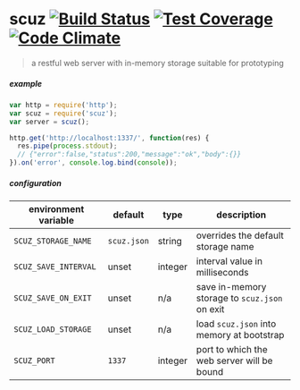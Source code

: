 
# scuz [![Build Status](https://travis-ci.org/skibz/scuz.svg?branch=master)](https://travis-ci.org/skibz/scuz) [![Test Coverage](https://codeclimate.com/github/skibz/scuz/badges/coverage.svg)](https://codeclimate.com/github/skibz/scuz/coverage) [![Code Climate](https://codeclimate.com/github/skibz/scuz/badges/gpa.svg)](https://codeclimate.com/github/skibz/scuz)

> a restful web server with in-memory storage suitable for prototyping

##### example

```javascript
var http = require('http');
var scuz = require('scuz');
var server = scuz();

http.get('http://localhost:1337/', function(res) {
  res.pipe(process.stdout);
  // {"error":false,"status":200,"message":"ok","body":{}}
}).on('error', console.log.bind(console));
```

##### configuration

environment variable | default     | type    | description
-------------------- | ----------- | ------- | -----------
`SCUZ_STORAGE_NAME`  | `scuz.json` | string  | overrides the default storage name
`SCUZ_SAVE_INTERVAL` | unset       | integer | interval value in milliseconds
`SCUZ_SAVE_ON_EXIT`  | unset       | n/a     | save in-memory storage to `scuz.json` on exit
`SCUZ_LOAD_STORAGE`  | unset       | n/a     | load `scuz.json` into memory at bootstrap
`SCUZ_PORT`          | `1337`      | integer | port to which the web server will be bound
